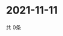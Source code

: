 # 2021-11-11
  共 0条

  <!-- BEGIN -->
  <!-- 最后更新时间Thu Nov 11 2021 03:03:50 GMT+0000 (Coordinated Universal Time) -->
  
  <!-- END -->
  
  